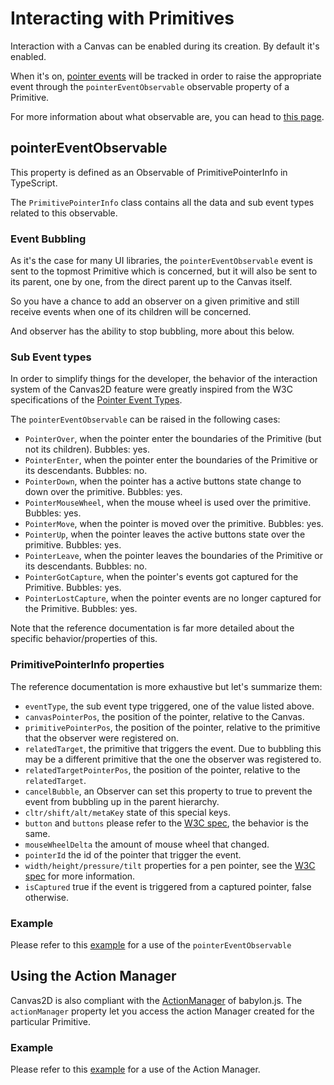 # Interacting with Primitives

Interaction with a Canvas can be enabled during its creation. By default it's enabled.

When it's on, [pointer events](https://developer.mozilla.org/en-US/docs/Web/API/Pointer_events) will be tracked in order to raise the appropriate event through the `pointerEventObservable` observable property of a Primitive.

For more information about what observable are, you can head to [this page](https://doc.babylonjs.com/overviews/Observables).

## pointerEventObservable

This property is defined as an Observable of PrimitivePointerInfo  in TypeScript.

The `PrimitivePointerInfo` class contains all the data and sub event types related to this observable.

### Event Bubbling

As it's the case for many UI libraries, the `pointerEventObservable` event is sent to the topmost Primitive which is concerned, but it will also be sent to its parent, one by one, from the direct parent up to the Canvas itself.

So you have a chance to add an observer on a given primitive and still receive events when one of its children will be concerned.

And observer has the ability to stop bubbling, more about this below.

### Sub Event types

In order to simplify things for the developer, the behavior of the interaction system of the Canvas2D feature were greatly inspired from the W3C specifications of the [Pointer Event Types](https://www.w3.org/TR/pointerevents/#pointer-event-types).

The `pointerEventObservable` can be raised in the following cases:

 - `PointerOver`, when the pointer enter the boundaries of the Primitive (but not its children). Bubbles: yes.
 - `PointerEnter`, when the pointer enter the boundaries of the Primitive or its descendants. Bubbles: no.
 - `PointerDown`, when the pointer has a active buttons state change to down over the primitive. Bubbles: yes.
 - `PointerMouseWheel`, when the mouse wheel is used over the primitive. Bubbles: yes.
 - `PointerMove`, when the pointer is moved over the primitive. Bubbles: yes.
 - `PointerUp`, when the pointer leaves the active buttons state over the primitive. Bubbles: yes.
 - `PointerLeave`, when the pointer leaves the boundaries of the Primitive or its descendants. Bubbles: no.
 - `PointerGotCapture`, when the pointer's events got captured for the Primitive. Bubbles: yes.
 - `PointerLostCapture`, when the pointer events are no longer captured for the Primitive. Bubbles: yes.

Note that the reference documentation is far more detailed about the specific behavior/properties of this.

### PrimitivePointerInfo properties

The reference documentation is more exhaustive but let's summarize them:

 - `eventType`, the sub event type triggered, one of the value listed above.
 - `canvasPointerPos`, the position of the pointer, relative to the Canvas.
 - `primitivePointerPos`, the position of the pointer, relative to the primitive that the observer were registered on.
 - `relatedTarget`, the primitive that triggers the event. Due to bubbling this may be a different primitive that the one the observer was registered to.
 - `relatedTargetPointerPos`, the position of the pointer, relative to the `relatedTarget`.
 - `cancelBubble`, an Observer can set this property to true to prevent the event from bubbling up in the parent hierarchy.
 - `cltr/shift/alt/metaKey` state of this special keys.
 - `button` and `buttons` please refer to the [W3C spec](https://www.w3.org/TR/pointerevents/#button-states), the behavior is the same.
 - `mouseWheelDelta` the amount of mouse wheel that changed.
 - `pointerId` the id of the pointer that trigger the event.
 - `width/height/pressure/tilt` properties for a pen pointer, see the [W3C spec](https://www.w3.org/TR/pointerevents/#pointerevent-interface) for more information.
 - `isCaptured` true if the event is triggered from a captured pointer, false otherwise.

### Example

Please refer to this [example](http://babylonjs-playground.com/#UVDG0#67) for a use of the `pointerEventObservable`

## Using the Action Manager

Canvas2D is also compliant with the [ActionManager](http://doc.babylonjs.com/tutorials/How_to_use_Actions) of babylon.js. The `actionManager` property let you access the action Manager created for the particular Primitive.

### Example
Please refer to this [example](http://babylonjs-playground.com/#1ONKPJ#5) for a use of the Action Manager.